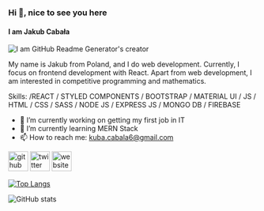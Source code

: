 ### Hi 👋, nice to see you here
#### I am Jakub Cabała
![I am GitHub Readme Generator's creator](https://adigitalguru.com/wp-content/uploads/2019/11/banner-web-development.png)

My name is Jakub from Poland, and I do web development. Currently, I focus on frontend development with React. Apart from web development, I am interested in competitive programming and mathematics.

Skills: /REACT / STYLED COMPONENTS / BOOTSTRAP / MATERIAL UI / JS / HTML / CSS / SASS / NODE JS / EXPRESS JS / MONGO DB / FIREBASE

- 🔭 I’m currently working on getting my first job in IT 
- 🌱 I’m currently learning MERN Stack 
- 📫 How to reach me: kuba.cabala6@gmail.com 


[<img src='https://cdn.jsdelivr.net/npm/simple-icons@3.0.1/icons/github.svg' alt='github' height='40'>](https://github.com/jCabala)  [<img src='https://cdn.jsdelivr.net/npm/simple-icons@3.0.1/icons/twitter.svg' alt='twitter' height='40'>](https://twitter.com/https://twitter.com/CabalaKuba)  [<img src='https://cdn.jsdelivr.net/npm/simple-icons@3.0.1/icons/icloud.svg' alt='website' height='40'>](https://jcabala.vercel.app/)  

[![Top Langs](https://github-readme-stats.vercel.app/api/top-langs/?username=jCabala)](https://github.com/anuraghazra/github-readme-stats)

![GitHub stats](https://github-readme-stats.vercel.app/api?username=jCabala&show_icons=true)  

